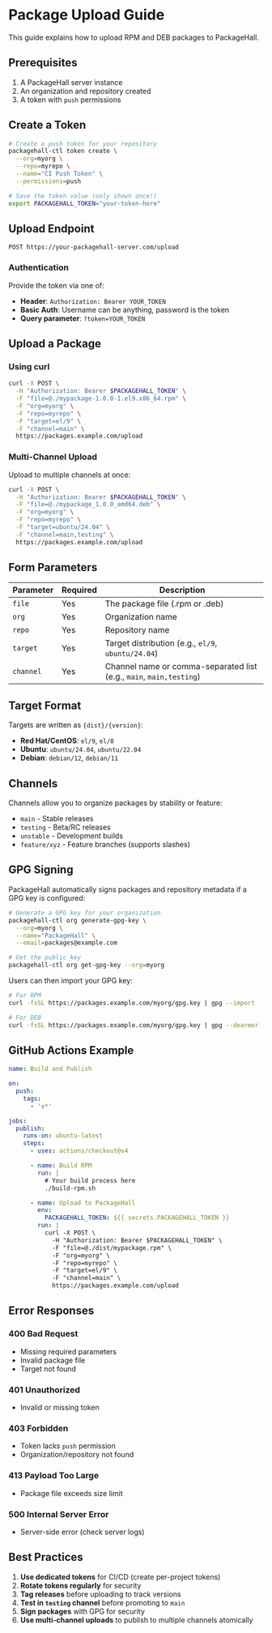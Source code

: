 # Package Upload Guide

This guide explains how to upload RPM and DEB packages to PackageHall.

## Prerequisites

1. A PackageHall server instance
2. An organization and repository created
3. A token with `push` permissions

## Create a Token

```bash
# Create a push token for your repository
packagehall-ctl token create \
  --org=myorg \
  --repo=myrepo \
  --name="CI Push Token" \
  --permissions=push

# Save the token value (only shown once!)
export PACKAGEHALL_TOKEN="your-token-here"
```

## Upload Endpoint

```
POST https://your-packagehall-server.com/upload
```

### Authentication

Provide the token via one of:
- **Header**: `Authorization: Bearer YOUR_TOKEN`
- **Basic Auth**: Username can be anything, password is the token
- **Query parameter**: `?token=YOUR_TOKEN`

## Upload a Package

### Using curl

```bash
curl -X POST \
  -H "Authorization: Bearer $PACKAGEHALL_TOKEN" \
  -F "file=@./mypackage-1.0.0-1.el9.x86_64.rpm" \
  -F "org=myorg" \
  -F "repo=myrepo" \
  -F "target=el/9" \
  -F "channel=main" \
  https://packages.example.com/upload
```

### Multi-Channel Upload

Upload to multiple channels at once:

```bash
curl -X POST \
  -H "Authorization: Bearer $PACKAGEHALL_TOKEN" \
  -F "file=@./mypackage_1.0.0_amd64.deb" \
  -F "org=myorg" \
  -F "repo=myrepo" \
  -F "target=ubuntu/24.04" \
  -F "channel=main,testing" \
  https://packages.example.com/upload
```

## Form Parameters

| Parameter | Required | Description |
|-----------|----------|-------------|
| `file` | Yes | The package file (.rpm or .deb) |
| `org` | Yes | Organization name |
| `repo` | Yes | Repository name |
| `target` | Yes | Target distribution (e.g., `el/9`, `ubuntu/24.04`) |
| `channel` | Yes | Channel name or comma-separated list (e.g., `main`, `main,testing`) |

## Target Format

Targets are written as `{dist}/{version}`:

- **Red Hat/CentOS**: `el/9`, `el/8`
- **Ubuntu**: `ubuntu/24.04`, `ubuntu/22.04`
- **Debian**: `debian/12`, `debian/11`

## Channels

Channels allow you to organize packages by stability or feature:

- `main` - Stable releases
- `testing` - Beta/RC releases
- `unstable` - Development builds
- `feature/xyz` - Feature branches (supports slashes)

## GPG Signing

PackageHall automatically signs packages and repository metadata if a GPG key is configured:

```bash
# Generate a GPG key for your organization
packagehall-ctl org generate-gpg-key \
  --org=myorg \
  --name="PackageHall" \
  --email=packages@example.com

# Get the public key
packagehall-ctl org get-gpg-key --org=myorg
```

Users can then import your GPG key:

```bash
# For RPM
curl -fsSL https://packages.example.com/myorg/gpg.key | gpg --import

# For DEB
curl -fsSL https://packages.example.com/myorg/gpg.key | gpg --dearmor | sudo tee /usr/share/keyrings/myorg.gpg
```

## GitHub Actions Example

```yaml
name: Build and Publish

on:
  push:
    tags:
      - 'v*'

jobs:
  publish:
    runs-on: ubuntu-latest
    steps:
      - uses: actions/checkout@v4

      - name: Build RPM
        run: |
          # Your build process here
          ./build-rpm.sh

      - name: Upload to PackageHall
        env:
          PACKAGEHALL_TOKEN: ${{ secrets.PACKAGEHALL_TOKEN }}
        run: |
          curl -X POST \
            -H "Authorization: Bearer $PACKAGEHALL_TOKEN" \
            -F "file=@./dist/mypackage.rpm" \
            -F "org=myorg" \
            -F "repo=myrepo" \
            -F "target=el/9" \
            -F "channel=main" \
            https://packages.example.com/upload
```

## Error Responses

### 400 Bad Request
- Missing required parameters
- Invalid package file
- Target not found

### 401 Unauthorized
- Invalid or missing token

### 403 Forbidden
- Token lacks `push` permission
- Organization/repository not found

### 413 Payload Too Large
- Package file exceeds size limit

### 500 Internal Server Error
- Server-side error (check server logs)

## Best Practices

1. **Use dedicated tokens** for CI/CD (create per-project tokens)
2. **Rotate tokens regularly** for security
3. **Tag releases** before uploading to track versions
4. **Test in `testing` channel** before promoting to `main`
5. **Sign packages** with GPG for security
6. **Use multi-channel uploads** to publish to multiple channels atomically
